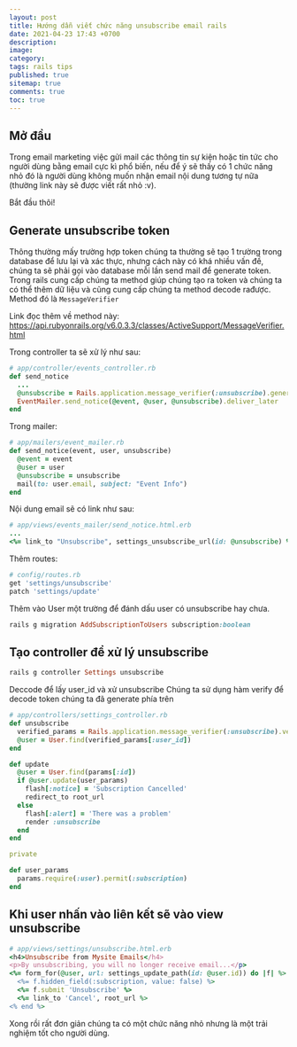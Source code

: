 ```yaml
---
layout: post
title: Hướng dẫn viết chức năng unsubscribe email rails
date: 2021-04-23 17:43 +0700
description:
image:
category:
tags: rails tips
published: true
sitemap: true
comments: true
toc: true
---
```


## Mở đầu

Trong email marketing việc gửi mail các thông tin sự kiện hoặc tin tức cho người dùng bằng email cực kì phổ biến,
nếu để ý sẽ thấy có 1 chức năng nhỏ đó là người dùng không muốn nhận email nội
dung tương tự nữa (thường link này
sẽ được viết rất nhỏ :v).

Bắt đầu thôi!

## Generate unsubscribe token

Thông thường mấy trường hợp token chúng ta thường sẽ tạo 1 trường trong database để lưu lại và xác thực, nhưng
cách này có khá nhiều vấn đề, chúng ta sẽ phải gọi vào database mỗi lần send
mail để generate token. Trong rails cung cấp chúng ta method giúp chúng tạo ra
token và chúng ta có thể thêm dữ liệu và cũng cung cấp chúng ta method decode rađược. Method đó là `MessageVerifier`

Link đọc thêm về method này: https://api.rubyonrails.org/v6.0.3.3/classes/ActiveSupport/MessageVerifier.html

Trong controller ta sẽ xử lý như sau:
```ruby
# app/controller/events_controller.rb
def send_notice
  ...
  @unsubscribe = Rails.application.message_verifier(:unsubscribe).generate(user_id: @user.id)
  EventMailer.send_notice(@event, @user, @unsubscribe).deliver_later
end
```

Trong mailer:

```ruby
# app/mailers/event_mailer.rb
def send_notice(event, user, unsubscribe)
  @event = event
  @user = user
  @unsubscribe = unsubscribe
  mail(to: user.email, subject: "Event Info")
end
```
Nội dung email sẽ có link như sau:

```ruby
# app/views/events_mailer/send_notice.html.erb
...
<%= link_to "Unsubscribe", settings_unsubscribe_url(id: @unsubscribe) %>.
```


Thêm routes:

```ruby
# config/routes.rb
get 'settings/unsubscribe'
patch 'settings/update'
```

Thêm vào User một trường để đánh dấu user có unsubscribe hay chưa.

```ruby
rails g migration AddSubscriptionToUsers subscription:boolean
```

## Tạo controller để xử lý unsubscribe

```ruby
rails g controller Settings unsubscribe
```

Deccode để lấy user_id và xử unsubscribe
Chúng ta sử dụng hàm verify để decode token chúng ta đã generate phía trên

```ruby
# app/controllers/settings_controller.rb
def unsubscribe
  verified_params = Rails.application.message_verifier(:unsubscribe).verify(params[:id])
  @user = User.find(verified_params[:user_id])
end

def update
  @user = User.find(params[:id])
  if @user.update(user_params)
    flash[:notice] = 'Subscription Cancelled'
    redirect_to root_url
  else
    flash[:alert] = 'There was a problem'
    render :unsubscribe
  end
end

private

def user_params
  params.require(:user).permit(:subscription)
end
```

## Khi user nhấn vào liên kết sẽ vào view unsubscribe

```ruby
# app/views/settings/unsubscribe.html.erb
<h4>Unsubscribe from Mysite Emails</h4>
<p>By unsubscribing, you will no longer receive email...</p>
<%= form_for(@user, url: settings_update_path(id: @user.id)) do |f| %>
  <%= f.hidden_field(:subscription, value: false) %>
  <%= f.submit 'Unsubscribe' %>
  <%= link_to 'Cancel', root_url %>
<% end %>
```

Xong rồi rất đơn giản chúng ta có một chức năng nhỏ nhưng là một trải nghiệm tốt cho người dùng.
